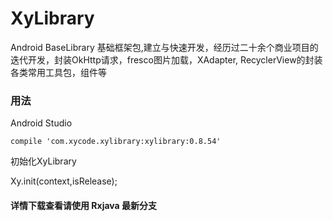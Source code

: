 # XyLibrary
Android BaseLibrary 基础框架包,建立与快速开发，经历过二十余个商业项目的迭代开发，封装OkHttp请求，fresco图片加载，XAdapter, RecyclerView的封装 各类常用工具包，组件等

### 用法
Android Studio
  
    compile 'com.xycode.xylibrary:xylibrary:0.8.54'
    
    
初始化XyLibrary 

  Xy.init(context,isRelease);
  
  #### 详情下载查看请使用 Rxjava 最新分支 
  
  
    
    

  
